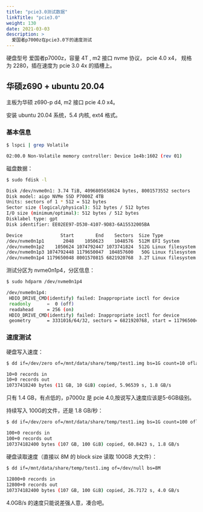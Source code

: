 ```yaml
---
title: "pcie3.0测试数据"
linkTitle: "pcie3.0"
weight: 130
date: 2021-03-03
description: >
  爱国者p7000z在pcie3.0下的速度测试
---
```


硬盘型号 爱国者p7000z，容量 4T , m2 接口 nvme 协议， pcie 4.0 x4， 规格为 2280，插在速度为 pcie 3.0 4x 的插槽上。

## 华硕z690 + ubuntu 20.04

主板为华硕 z690-p d4, m2 接口 pcie 4.0 x4。

安装 ubuntu 20.04 系统，5.4 内核, ext4 格式。

### 基本信息

```bash
$ lspci | grep Volatile

02:00.0 Non-Volatile memory controller: Device 1e4b:1602 (rev 01)

```

磁盘数据：

```bash
$ sudo fdisk -l

Disk /dev/nvme0n1: 3.74 TiB, 4096805658624 bytes, 8001573552 sectors
Disk model: aigo NVMe SSD P7000Z 4TB
Units: sectors of 1 * 512 = 512 bytes
Sector size (logical/physical): 512 bytes / 512 bytes
I/O size (minimum/optimal): 512 bytes / 512 bytes
Disklabel type: gpt
Disk identifier: EE02EE97-D530-4107-9D83-6A15532005BA

Device              Start        End    Sectors  Size Type
/dev/nvme0n1p1       2048    1050623    1048576  512M EFI System
/dev/nvme0n1p2    1050624 1074792447 1073741824  512G Linux filesystem
/dev/nvme0n1p3 1074792448 1179650047  104857600   50G Linux filesystem
/dev/nvme0n1p4 1179650048 8001570815 6821920768  3.2T Linux filesystem
```

测试分区为 nvme0n1p4，分区信息：

```bash
$ sudo hdparm /dev/nvme0n1p4

/dev/nvme0n1p4:
 HDIO_DRIVE_CMD(identify) failed: Inappropriate ioctl for device
 readonly      =  0 (off)
 readahead     = 256 (on)
 HDIO_DRIVE_CMD(identify) failed: Inappropriate ioctl for device
 geometry      = 3331016/64/32, sectors = 6821920768, start = 1179650048
```

### 速度测试

硬盘写入速度：

```bash
$ dd if=/dev/zero of=/mnt/data/share/temp/test1.img bs=1G count=10 oflag=dsync

10+0 records in
10+0 records out
10737418240 bytes (11 GB, 10 GiB) copied, 5.96539 s, 1.8 GB/s
```

只有 1.4 GB，有点低的，p7000z 是 pcie 4.0,按说写入速度应该是5-6GB级别。

持续写入 100G的文件，还是 1.8 GB/秒：

```bash
$ dd if=/dev/zero of=/mnt/data/share/temp/test1.img bs=1G count=100 oflag=dsync

100+0 records in
100+0 records out
107374182400 bytes (107 GB, 100 GiB) copied, 60.8423 s, 1.8 GB/s
```

硬盘读取速度（直接以 8M 的 block size 读取 100GB 大文件）：

```bash
$ dd if=/mnt/data/share/temp/test1.img of=/dev/null bs=8M
                                             
12800+0 records in
12800+0 records out
107374182400 bytes (107 GB, 100 GiB) copied, 26.7172 s, 4.0 GB/s
```

4.0GB/s 的速度只能说差强人意，凑合吧。

